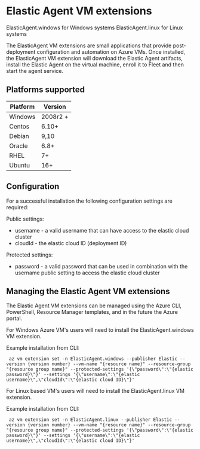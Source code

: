 # Elastic Agent VM extensions

ElasticAgent.windows for Windows systems
ElasticAgent.linux for Linux systems

The ElasticAgent VM extensions are small applications that provide post-deployment configuration and automation on Azure VMs.
Once installed, the ElasticAgent VM extension will download the Elastic Agent artifacts, install the Elastic Agent on the virtual machine, enroll it to Fleet and then start the agent service.


## Platforms supported

| Platform | Version      |
|----------|--------------|
| Windows  | 2008r2 +     |
| Centos   | 6.10+         |
| Debian   | 9,10         |
| Oracle   | 6.8+         |
| RHEL     | 7+           |
| Ubuntu   | 16+          |


## Configuration

For a successful installation the following configuration settings are required:

Public settings:
 - username - a valid username that can have access to the elastic cloud cluster
 - cloudId - the elastic cloud ID (deployment ID)

Protected settings:
 - password - a valid password that can be used in combination with the username public setting to access the elastic cloud cluster


## Managing the Elastic Agent VM extensions

The Elastic Agent VM extensions can be managed using the Azure CLI, PowerShell, Resource Manager templates, and in the future the Azure portal.

For Windows Azure VM's users will need to install the ElasticAgent.windows VM extension.

Example installation from CLI:
```
 az vm extension set -n ElasticAgent.windows --publisher Elastic --version {version number} --vm-name "{resource name}" --resource-group "{resource group name}" --protected-settings '{\"password\":\"{elastic password}\"}' --settings '{\"username\":\"{elastic username}\",\"cloudId\":\"{elastic cloud ID}\"}'
```

For Linux based VM's users will need to install the ElasticAgent.linux VM extension.

Example installation from CLI:
```
 az vm extension set -n ElasticAgent.linux --publisher Elastic --version {version number} --vm-name "{resource name}" --resource-group "{resource group name}" --protected-settings '{\"password\":\"{elastic password}\"}' --settings '{\"username\":\"{elastic username}\",\"cloudId\":\"{elastic cloud ID}\"}'
```

